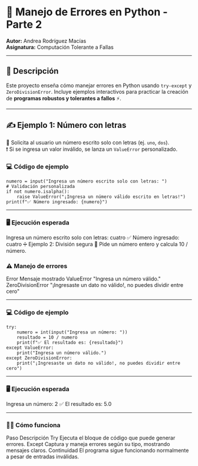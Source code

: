# 🐍 Manejo de Errores en Python - Parte 2

**Autor:** Andrea Rodríguez Macías  
**Asignatura:** Computación Tolerante a Fallas

---

## 🌟 Descripción

Este proyecto enseña cómo manejar errores en Python usando `try-except` y `ZeroDivisionError`. Incluye ejemplos interactivos para practicar la creación de **programas robustos y tolerantes a fallos** ⚡.

---

## ✍️ Ejemplo 1: Número con letras
📌 Solicita al usuario un número escrito solo con letras (ej. `uno`, `dos`).  
❗ Si se ingresa un valor inválido, se lanza un `ValueError` personalizado.

### 💻 Código de ejemplo
```
numero = input("Ingresa un número escrito solo con letras: ")
# Validación personalizada
if not numero.isalpha():
    raise ValueError("¡Ingresa un número válido escrito en letras!")
print(f"✅ Número ingresado: {numero}") 
```

---

### 🖥️ Ejecución esperada
Ingresa un número escrito solo con letras: cuatro
✅ Número ingresado: cuatro
➗ Ejemplo 2: División segura
📌 Pide un número entero y calcula 10 / número.

### ⚠️ Manejo de errores
Error	Mensaje mostrado
ValueError	"Ingresa un número válido."
ZeroDivisionError	"¡Ingresaste un dato no válido!, no puedes dividir entre cero"

---

### 💻 Código de ejemplo
```
try:
    numero = int(input("Ingresa un número: "))
    resultado = 10 / numero
    print(f"✅ El resultado es: {resultado}")
except ValueError:
    print("Ingresa un número válido.")
except ZeroDivisionError:
    print("¡Ingresaste un dato no válido!, no puedes dividir entre cero")
```
----

### 🖥️ Ejecución esperada
Ingresa un número: 2
✅ El resultado es: 5.0

---

### 🏃‍♂️ Cómo funciona
Paso	Descripción
Try	Ejecuta el bloque de código que puede generar errores.
Except	Captura y maneja errores según su tipo, mostrando mensajes claros.
Continuidad	El programa sigue funcionando normalmente a pesar de entradas inválidas.
